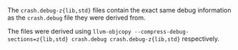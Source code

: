 The `crash.debug-z{lib,std}` files contain the exact same debug information as the `crash.debug` file they were derived from.

The files were derived using `llvm-objcopy --compress-debug-sections=z{lib,std} crash.debug crash.debug-z{lib,std}` respectively.
